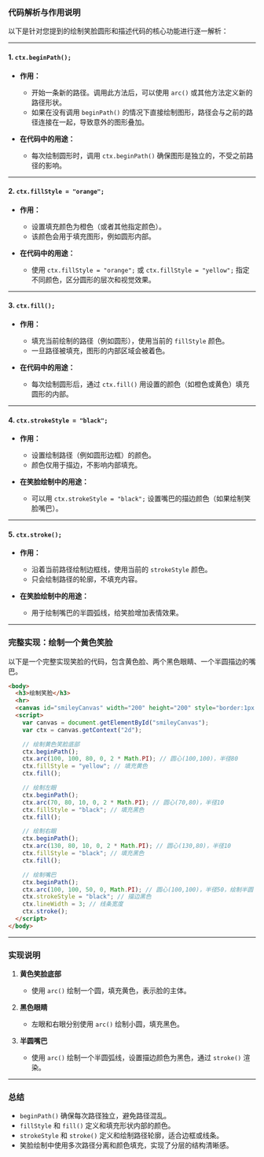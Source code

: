 ### **代码解析与作用说明**

以下是针对您提到的绘制笑脸圆形和描述代码的核心功能进行逐一解析：

---

#### **1. `ctx.beginPath();`**
- **作用：**
  - 开始一条新的路径。调用此方法后，可以使用 `arc()` 或其他方法定义新的路径形状。
  - 如果在没有调用 `beginPath()` 的情况下直接绘制图形，路径会与之前的路径连接在一起，导致意外的图形叠加。

- **在代码中的用途：**
  - 每次绘制圆形时，调用 `ctx.beginPath()` 确保图形是独立的，不受之前路径的影响。

---

#### **2. `ctx.fillStyle = "orange";`**
- **作用：**
  - 设置填充颜色为橙色（或者其他指定颜色）。
  - 该颜色会用于填充图形，例如圆形内部。

- **在代码中的用途：**
  - 使用 `ctx.fillStyle = "orange";` 或 `ctx.fillStyle = "yellow";` 指定不同颜色，区分圆形的层次和视觉效果。

---

#### **3. `ctx.fill();`**
- **作用：**
  - 填充当前绘制的路径（例如圆形），使用当前的 `fillStyle` 颜色。
  - 一旦路径被填充，图形的内部区域会被着色。

- **在代码中的用途：**
  - 每次绘制圆形后，通过 `ctx.fill()` 用设置的颜色（如橙色或黄色）填充圆形的内部。

---

#### **4. `ctx.strokeStyle = "black";`**
- **作用：**
  - 设置绘制路径（例如圆形边框）的颜色。
  - 颜色仅用于描边，不影响内部填充。

- **在笑脸绘制中的用途：**
  - 可以用 `ctx.strokeStyle = "black";` 设置嘴巴的描边颜色（如果绘制笑脸嘴巴）。

---

#### **5. `ctx.stroke();`**
- **作用：**
  - 沿着当前路径绘制边框线，使用当前的 `strokeStyle` 颜色。
  - 只会绘制路径的轮廓，不填充内容。

- **在笑脸绘制中的用途：**
  - 用于绘制嘴巴的半圆弧线，给笑脸增加表情效果。

---

### **完整实现：绘制一个黄色笑脸**

以下是一个完整实现笑脸的代码，包含黄色脸、两个黑色眼睛、一个半圆描边的嘴巴。

```html
<body>
  <h3>绘制笑脸</h3>
  <hr>
  <canvas id="smileyCanvas" width="200" height="200" style="border:1px solid;"></canvas>
  <script>
    var canvas = document.getElementById("smileyCanvas");
    var ctx = canvas.getContext("2d");

    // 绘制黄色笑脸底部
    ctx.beginPath();
    ctx.arc(100, 100, 80, 0, 2 * Math.PI); // 圆心(100,100)，半径80
    ctx.fillStyle = "yellow"; // 填充黄色
    ctx.fill();

    // 绘制左眼
    ctx.beginPath();
    ctx.arc(70, 80, 10, 0, 2 * Math.PI); // 圆心(70,80)，半径10
    ctx.fillStyle = "black"; // 填充黑色
    ctx.fill();

    // 绘制右眼
    ctx.beginPath();
    ctx.arc(130, 80, 10, 0, 2 * Math.PI); // 圆心(130,80)，半径10
    ctx.fillStyle = "black"; // 填充黑色
    ctx.fill();

    // 绘制嘴巴
    ctx.beginPath();
    ctx.arc(100, 100, 50, 0, Math.PI); // 圆心(100,100)，半径50，绘制半圆
    ctx.strokeStyle = "black"; // 描边黑色
    ctx.lineWidth = 3; // 线条宽度
    ctx.stroke();
  </script>
</body>
```

---

### **实现说明**
1. **黄色笑脸底部**
   - 使用 `arc()` 绘制一个圆，填充黄色，表示脸的主体。
   
2. **黑色眼睛**
   - 左眼和右眼分别使用 `arc()` 绘制小圆，填充黑色。

3. **半圆嘴巴**
   - 使用 `arc()` 绘制一个半圆弧线，设置描边颜色为黑色，通过 `stroke()` 渲染。

---

### **总结**
- `beginPath()` 确保每次路径独立，避免路径混乱。
- `fillStyle` 和 `fill()` 定义和填充形状内部的颜色。
- `strokeStyle` 和 `stroke()` 定义和绘制路径轮廓，适合边框或线条。
- 笑脸绘制中使用多次路径分离和颜色填充，实现了分层的结构清晰感。